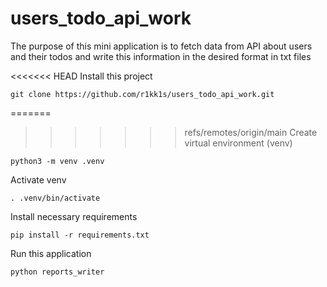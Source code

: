 # users_todo_api_work

The purpose of this mini application is to fetch data from API about users and their todos and write this information in the desired format in txt files


<<<<<<< HEAD
Install this project

`git clone https://github.com/r1kk1s/users_todo_api_work.git`


=======
>>>>>>> refs/remotes/origin/main
Create virtual environment (venv)

`python3 -m venv .venv`


Activate venv

`. .venv/bin/activate`

Install necessary requirements

`pip install -r requirements.txt`

Run this application

`python reports_writer`

